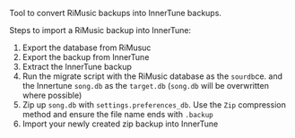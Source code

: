 Tool to convert RiMusic backups into InnerTune backups.

Steps to import a RiMusic backup into InnerTune:

1. Export the database from RiMusuc
2. Export the backup from InnerTune
3. Extract the InnerTune backup
4. Run the migrate script with the RiMusic database as the `sourdb`ce. and the Innertune `song.db` as the `target.db` (`song.db` will be overwritten where possible)
5. Zip up `song.db` with `settings.preferences_db`. Use the `Zip` compression method and ensure the file name ends with `.backup`
6. Import your newly created zip backup into InnerTune
